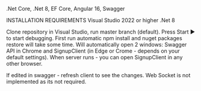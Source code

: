 .Net Core, .Net 8, EF Core, Angular 16, Swagger

INSTALLATION REQUIREMENTS
Visual Studio 2022 or higher
.Net 8

Clone repository in Visual Studio, run master branch (default). Press Start ▶ to start debugging.
First run automatic npm install and nuget packages restore will take some time. 
Will automatically open 2 windows: Swagger API in Chrome and SignupClient (in Edge or Crome - depends on your default settings). 
When server runs - you can open SignupClient in any other browser.

If edited in swagger - refresh client to see the changes. Web Socket is not implemented as its not required. 
